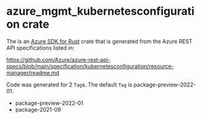 # azure_mgmt_kubernetesconfiguration crate

The is an [Azure SDK for Rust](https://github.com/Azure/azure-sdk-for-rust) crate that is generated from the Azure REST API specifications listed in:

https://github.com/Azure/azure-rest-api-specs/blob/main/specification/kubernetesconfiguration/resource-manager/readme.md

Code was generated for 2 `Tag`s. The default `Tag` is package-preview-2022-01.


- package-preview-2022-01
- package-2021-09